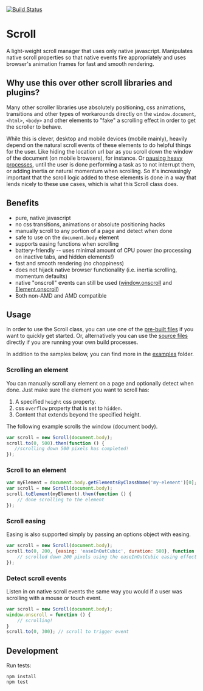 [![Build Status](https://travis-ci.org/mkay581/scroll-js.svg?branch=master)](https://travis-ci.org/mkay581/scroll-js)

# Scroll

A light-weight scroll manager that uses only native javascript. Manipulates native scroll properties so that
native events fire appropriately and uses browser's animation frames for fast and smooth rendering.

## Why use this over other scroll libraries and plugins?

Many other scroller libraries use absolutely positioning, css animations, transitions and other types of workarounds directly on
the `window.document`, `<html>`, `<body>` and other elements to "fake" a scrolling effect in order to get the scroller to behave.

While this is clever, desktop and mobile devices (mobile mainly), heavily depend on the natural scroll events of these
elements to do helpful things for the user.
Like hiding the location url bar as you scroll down the window of the document (on mobile browsers), for instance. Or
[pausing heavy processes](http://developer.telerik.com/featured/scroll-event-change-ios-8-big-deal/), until
the user is done performing a task as to not interrupt them, or adding inertia or natural momentum when scrolling. So
it's increasingly important that the scroll logic added to these elements is done in a way that
lends nicely to these use cases, which is what this Scroll class does.

## Benefits

* pure, native javascript
* no css transitions, animations or absolute positioning hacks
* manually scroll to any portion of a page and detect when done
* safe to use on the `document.body` element
* supports easing functions when scrolling
* battery-friendly -- uses minimal amount of CPU power (no processing on inactive tabs, and hidden elements!)
* fast and smooth rendering (no choppiness)
* does not hijack native browser functionality (i.e. inertia scrolling, momentum defaults)
* native "onscroll" events can still be used ([window.onscroll](https://developer.mozilla.org/en-US/docs/Web/API/window.onscroll) and
[Element.onscroll](https://developer.mozilla.org/en-US/docs/Web/API/GlobalEventHandlers.onscroll))
* Both non-AMD and AMD compatible


## Usage

In order to use the Scroll class, you can use one of the [pre-built files](/dist) if you want to quickly get started. Or, alternatively
 you can use the [source files](/src) directly if you are running your own build processes.

In addition to the samples below, you can find more in the [examples](/examples) folder.

### Scrolling an element

You can manually scroll any element on a page and optionally detect when done. Just make sure the element you want to scroll has:

1. A specified `height` css property.
1. css `overflow` property that is set to `hidden`.
1. Content that extends beyond the specified height.

The following example scrolls the window (document body).

```javascript
var scroll = new Scroll(document.body);
scroll.to(0, 500).then(function () {
   //scrolling down 500 pixels has completed!
});

```

### Scroll to an element

```javascript
var myElement = document.body.getElementsByClassName('my-element')[0];
var scroll = new Scroll(document.body);
scroll.toElement(myElement).then(function () {
    // done scrolling to the element
});

```

### Scroll easing

Easing is also supported simply by passing an options object with easing.

```javascript
var scroll = new Scroll(document.body);
scroll.to(0, 200, {easing: 'easeInOutCubic', duration: 500}, function () {
    // scrolled down 200 pixels using the easeInOutCubic easing effect in 500 milliseconds!
});

```

### Detect scroll events

Listen in on native scroll events the same way you would if a user was scrolling with a mouse or touch event.

```javascript
var scroll = new Scroll(document.body);
window.onscroll = function () {
    // scrolling!
}
scroll.to(0, 300); // scroll to trigger event

```


## Development

Run tests:

```
npm install
npm test
```
